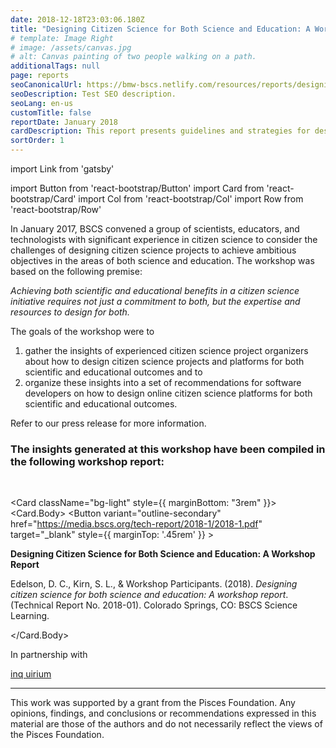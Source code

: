 ```yaml
---
date: 2018-12-18T23:03:06.180Z
title: "Designing Citizen Science for Both Science and Education: A Workshop Report"
# template: Image Right
# image: /assets/canvas.jpg
# alt: Canvas painting of two people walking on a path.
additionalTags: null
page: reports
seoCanonicalUrl: https://bmw-bscs.netlify.com/resources/reports/designing-citizen-science-for-both-science-and-education-a-workshop-report
seoDescription: Test SEO description.
seoLang: en-us
customTitle: false
reportDate: January 2018
cardDescription: This report presents guidelines and strategies for designing citizen science projects with scientific and educational benefits.
sortOrder: 1
---
```


import Link from 'gatsby'

import Button from 'react-bootstrap/Button'
import Card from 'react-bootstrap/Card'
import Col from 'react-bootstrap/Col'
import Row from 'react-bootstrap/Row'

In January 2017, BSCS convened a group of scientists, educators, and technologists with significant experience in citizen science to consider the challenges of designing citizen science projects to achieve ambitious objectives in the areas of both science and education. The workshop was based on the following premise:
<br />

*Achieving both scientific and educational benefits in a citizen science initiative requires not just a commitment to both, but the expertise and resources to design for both.*

The goals of the workshop were to

<ol>
  <li>gather the insights of experienced citizen science project organizers about how to design citizen science projects and platforms for both scientific and educational outcomes and to</li>
  <li>organize these insights into a set of recommendations for software developers on how to design online citizen science platforms for both scientific and educational outcomes.</li>
</ol>

Refer to our <Link to="/our-work/news/new-bscs-report-presents-guidelines-for-designing-citizen-science-projects-that-merge-science-and-education">press release</Link> for more information.

### The insights generated at this workshop have been compiled in the following workshop report:
<br />

<Card className="bg-light" style={{ marginBottom: "3rem" }}>
  <Card.Body>
    <Row>
      <Col xs={2} lg={1}>
        <Button
          variant="outline-secondary"
          href="https://media.bscs.org/tech-report/2018-1/2018-1.pdf"
          target="_blank"
          style={{ marginTop: '.45rem' }}
        >
          <i className="fas fa-cloud-download-alt"></i>
        </Button>
      </Col>
      <Col>
        <p><strong>Designing Citizen Science for Both Science and Education: A Workshop Report</strong></p>
        <p>Edelson, D. C., Kirn, S. L., &amp; Workshop Participants. (2018). <em>Designing citizen science for both science and education: A workshop report</em>. (Technical Report No. 2018-01). Colorado Springs, CO: BSCS Science Learning.</p>
      </Col>
    </Row>
  </Card.Body>
</Card>

<div style={{ fontSize: "1.8rem", marginBottom: '1.5rem' }}><p>In partnership with</p></div>

<div className="d-flex justify-content-center">
  <div className="m-auto">
    <a
      href="http://www.inquirium.net/"
      target="_blank"
      rel="noopener noreferrer"
      style={{ textDecoration: 'none' }}
    >
      <div
        style={{
          fontFamily: 'futura-pt-condensed, sans-serif',
          fontStyle: 'normal',
          fontWeight: '400',
          fontSize: '5rem',
          color: '#55B7DD'
        }}
      >
        <span
          style={{
            fontFamily: 'futura-pt-condensed, sans-serif',
            fontStyle: 'normal',
            fontWeight: '400',
            color: '#0D0DA5'
          }}
        >
          inq
        </span>
        uirium
      </div>
    </a>
  </div>
</div>

<hr />

<div className="d-flex my-5">
  <div className="justify-content-center">
    <p className="text-center">This work was supported by a grant from the Pisces Foundation. Any opinions, findings, and conclusions or recommendations expressed in this material are those of the authors and do not necessarily reflect the views of the Pisces Foundation.</p>
  </div>
</div>
